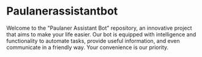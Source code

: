 # Paulanerassistantbot
Welcome to the "Paulaner Assistant Bot" repository, an innovative project that aims to make your life easier. Our bot is equipped with intelligence and functionality to automate tasks, provide useful information, and even communicate in a friendly way. Your convenience is our priority.
